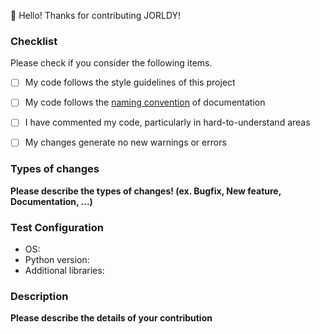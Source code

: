 :star2: Hello! Thanks for contributing JORLDY! 

### Checklist 

Please check if you consider the following items. 

- [ ] My code follows the style guidelines of this project
- [ ] My code follows the [naming convention](https://github.com/kakaoenterprise/JORLDY/blob/master/docs/Naming_convention.md) of documentation
- [ ] I have commented my code, particularly in hard-to-understand areas
- [ ] My changes generate no new warnings or errors 



### Types of changes 

**Please describe the types of changes! (ex. Bugfix, New feature, Documentation, ...)**



### Test Configuration

- OS: 
- Python version: 
- Additional libraries: 



### Description

**Please describe the details of your contribution**




